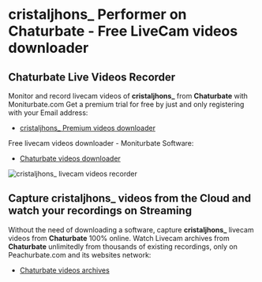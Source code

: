 # cristaljhons_ Performer on Chaturbate - Free LiveCam videos downloader

## Chaturbate Live Videos Recorder

Monitor and record livecam videos of **cristaljhons_** from **Chaturbate** with Moniturbate.com
Get a premium trial for free by just and only registering with your Email address:
* [cristaljhons_ Premium videos downloader](https://moniturbate.com/request-demo-licence-key.html)

Free livecam videos downloader - Moniturbate Software:
* [Chaturbate videos downloader](https://moniturbate.com/moniturbate-download-software.html)

![cristaljhons_ livecam videos recorder](https://peachurnet.com/templates/moniturbate-software.png)


## Capture cristaljhons_ videos from the Cloud and watch your recordings on Streaming

Without the need of downloading a software, capture **cristaljhons_** livecam videos from **Chaturbate** 100% online.
Watch Livecam archives from **Chaturbate** unlimitedly from thousands of existing recordings, only on Peachurbate.com and its websites network:
* [Chaturbate videos archives](https://peachurnet.com/)